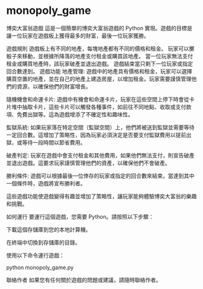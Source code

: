 # monopoly_game

博奕大富翁遊戲
這是一個簡單的博奕大富翁遊戲的 Python 實現。遊戲的目標是讓一位玩家在遊戲板上獲得最多的財富，最後一位玩家獲勝。

遊戲規則
遊戲板上有不同的地產，每塊地產都有不同的價格和租金。
玩家可以擲骰子來移動，並根據所降落的地產支付租金或購買該地產。
當一位玩家無法支付租金或購買地產時，該玩家破產並退出遊戲。
遊戲結束當只剩下一位玩家或指定回合數達到。
遊戲功能
地產管理: 遊戲中的地產具有價格和租金，玩家可以選擇購買空置的地產，並在自己的地產上建造房屋，以增加租金。玩家需要謹慎管理他們的資源，以確保他們的財富增長。

隨機機會和命運卡片: 遊戲中有機會和命運卡片，玩家在這些空間上停下時會從卡片堆中抽取卡片，這些卡片可以觸發各種事件，如前往不同地點、收取或支付款項、免費出獄等。這為遊戲增添了不確定性和趣味性。

監獄系統: 如果玩家落在特定空間（監獄空間）上，他們將被送到監獄並需要等待一定回合數。這增加了策略性，因為玩家必須決定是否要支付監獄費用以提前出獄，或等待一段時間以節省費用。

破產判定: 玩家在遊戲中會支付租金和其他費用，如果他們無法支付，則宣告破產並退出遊戲。這要求玩家謹慎管理他們的資產，以確保他們不會破產。

勝利條件: 遊戲可以根據最後一位倖存的玩家或指定的回合數來結束。當達到其中一個條件時，遊戲將宣布勝利者。

這些遊戲功能使遊戲變得有趣並增加了策略性，讓玩家能夠體驗博奕大富翁的樂趣和挑戰。

如何運行
要運行這個遊戲，您需要 Python。請按照以下步驟：

下載這個存儲庫到您的本地計算機。

在終端中切換到存儲庫的目錄。

使用以下命令運行遊戲：

python monopoly_game.py

聯絡作者
如果您有任何關於遊戲的問題或建議，請隨時聯絡作者。
